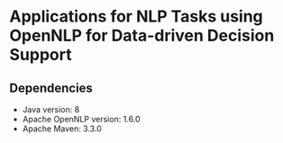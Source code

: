 # Applications for NLP Tasks using OpenNLP for Data-driven Decision Support
	
## Dependencies
* Java version: 8
* Apache OpenNLP version: 1.6.0 
* Apache Maven: 3.3.0
